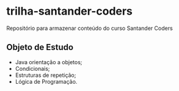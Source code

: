 # trilha-santander-coders
Repositório para armazenar conteúdo do curso Santander Coders
## Objeto de Estudo
- Java orientação a objetos;
- Condicionais;
- Estruturas de repetição;
- Lógica de Programação.
